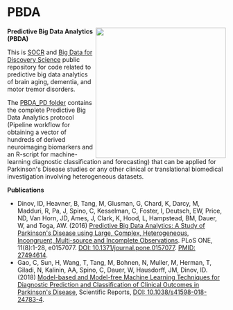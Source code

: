# PBDA

<a href="http://doi.org/10.1038/s41598-018-24783-4"><img align="right" width="300" height="300" src="https://raw.githubusercontent.com/SOCR/PBDA/master/SREP_2018_Top_100_Neuroscience_Author.jpg"></a>

**Predictive Big Data Analytics (PBDA)**

This is [SOCR](http://socr.umich.edu/) and [Big Data for Discovery Science](http://bd2k.ini.usc.edu/) public repository for code related to predictive big data analytics of brain aging, dementia, and motor tremor disorders.

The [PBDA_PD folder](https://github.com/SOCR/PBDA/tree/master/PBDA_PD) contains the complete Predictive Big Data Analytics  protocol (Pipeline workflow for obtaining a vector of hundreds of derived neuroimaging biomarkers and an R-script for machine-learning diagnostic classification and forecasting) that can be applied for Parkinson's Disease studies or any other clinical or translational biomedical investigation involving heterogeneous datasets.

**Publications**
 - Dinov, ID, Heavner, B, Tang, M, Glusman, G, Chard, K, Darcy, M, Madduri, R, Pa, J, Spino, C, Kesselman, C, Foster, I, Deutsch, EW, Price, ND, Van Horn, JD, Ames, J, Clark, K, Hood, L, Hampstead, BM, Dauer, W, and Toga, AW. (2016) [Predictive Big Data Analytics: A Study of Parkinson's Disease using Large, Complex, Heterogeneous, Incongruent, Multi-source and Incomplete Observations](http://dx.doi.org/10.1371/journal.pone.0157077). PLoS ONE, 11(8):1-28, e0157077. <a href="http://dx.doi.org/10.1371/journal.pone.0157077">DOI: 10.1371/journal.pone.0157077</a>. <a href="http://www.ncbi.nlm.nih.gov/pubmed/27494614">PMID: 27494614</a>.
 - Gao, C, Sun, H, Wang, T, Tang, M, Bohnen, N, Muller, M, Herman, T, Giladi, N, Kalinin, AA, Spino, C, Dauer, W, Hausdorff, JM, Dinov, ID. (2018) [Model-based and Model-free Machine Learning Techniques for Diagnostic Prediction and Classification of Clinical Outcomes in Parkinson's Disease](https://doi.org/10.1038/s41598-018-24783-4), Scientific Reports, <a href="https://doi.org/10.1038/s41598-018-24783-4">DOI: 10.1038/s41598-018-24783-4</a>.
